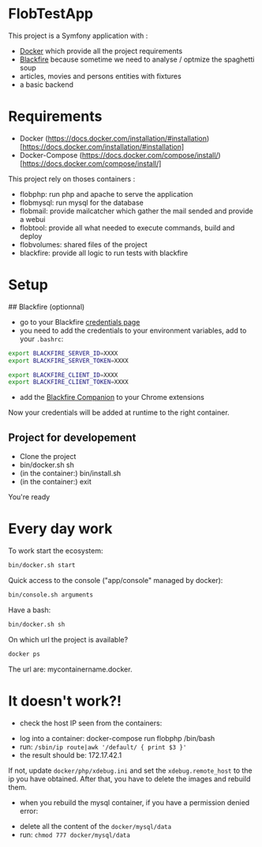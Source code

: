 FlobTestApp
===========

This project is a Symfony application with :
- [Docker](https://www.docker.com) which provide all the project requirements
- [Blackfire](https://blackfire.io) because sometime we need to analyse / optmize the spaghetti soup
- articles, movies and persons entities with fixtures
- a basic backend

# Requirements

* Docker (https://docs.docker.com/installation/#installation)[https://docs.docker.com/installation/#installation]
* Docker-Compose (https://docs.docker.com/compose/install/)[https://docs.docker.com/compose/install/]

This project rely on thoses containers :
- flobphp: run php and apache to serve the application
- flobmysql: run mysql for the database
- flobmail: provide mailcatcher which gather the mail sended and provide a webui
- flobtool: provide all what needed to execute commands, build and deploy
- flobvolumes: shared files of the project
- blackfire: provide all logic to run tests with blackfire

# Setup

## Blackfire (optionnal)

* go to your Blackfire [credentials page](https://blackfire.io/account/credentials)
* you need to add the credentials to your environment variables, add to your ```.bashrc```:

```bash
export BLACKFIRE_SERVER_ID=XXXX
export BLACKFIRE_SERVER_TOKEN=XXXX

export BLACKFIRE_CLIENT_ID=XXXX
export BLACKFIRE_CLIENT_TOKEN=XXXX
```

* add the [Blackfire Companion](https://chrome.google.com/webstore/detail/blackfire-companion/miefikpgahefdbcgoiicnmpbeeomffld) to your Chrome extensions

Now your credentials will be added at runtime to the right container.

## Project for developement

* Clone the project
* bin/docker.sh sh
* (in the container:) bin/install.sh
* (in the container:) exit

You're ready

# Every day work

To work start the ecosystem:
```bash
bin/docker.sh start
```

Quick access to the console ("app/console" managed by docker):
```bash
bin/console.sh arguments
```

Have a bash:
```bash
bin/docker.sh sh
```

On which url the project is available?
```bash
docker ps
```

The url are: mycontainername.docker.

# It doesn't work?!

- check the host IP seen from the containers:

* log into a container: docker-compose run flobphp /bin/bash
* run: ```/sbin/ip route|awk '/default/ { print $3 }'```
* the result should be: 172.17.42.1

If not, update ```docker/php/xdebug.ini``` and set the ```xdebug.remote_host``` to the ip you have obtained.
After that, you have to delete the images and rebuild them.

- when you rebuild the mysql container, if you have a permission denied error:

* delete all the content of the ```docker/mysql/data```
* run: ```chmod 777 docker/mysql/data```
